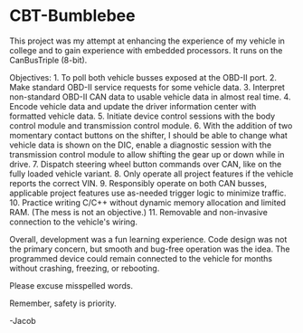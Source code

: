 # CBT-Bumblebee
This project was my attempt at enhancing the experience of my vehicle in college and to gain experience with embedded processors.
It runs on the CanBusTriple (8-bit). 

Objectives:
	1. To poll both vehicle busses exposed at the OBD-II port.
	2. Make standard OBD-II service requests for some vehicle data.
	3. Interpret non-standard OBD-II CAN data to usable vehicle data in almost real time.
	4. Encode vehicle data and update the driver information center with formatted vehicle data.
	5. Initiate device control sessions with the body control module and transmission control module. 
	6. With the addition of two momentary contact buttons on the shifter,
	    I should be able to change what vehicle data is shown on the DIC,
		enable a diagnostic session with the transmission control module to allow shifting
		the gear up or down while in drive.
	7. Dispatch steering wheel button commands over CAN, like on the fully loaded vehicle variant.
	8. Only operate all project features if the vehicle reports the correct VIN.
	9. Responsibly operate on both CAN busses, applicable project features use as-needed trigger logic to minimize traffic.
	10. Practice writing C/C++ without dynamic memory allocation and limited RAM. (The mess is not an objective.)
	11. Removable and non-invasive connection to the vehicle's wiring.
	
Overall, development was a fun learning experience. Code design was not the primary concern, but smooth and bug-free operation
was the idea. The programmed device could remain connected to the vehicle for months without crashing, freezing, or rebooting.

Please excuse misspelled words.

Remember, safety is priority.

-Jacob
